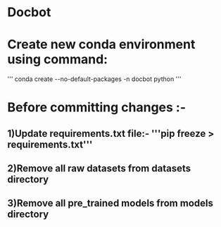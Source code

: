 # Docbot

# Create new conda environment using command:
'''
conda create --no-default-packages -n docbot python
'''

# Before committing changes :-
## 1)Update requirements.txt file:- '''pip freeze > requirements.txt'''
## 2)Remove all raw datasets from datasets directory
## 3)Remove all pre_trained models from models directory
